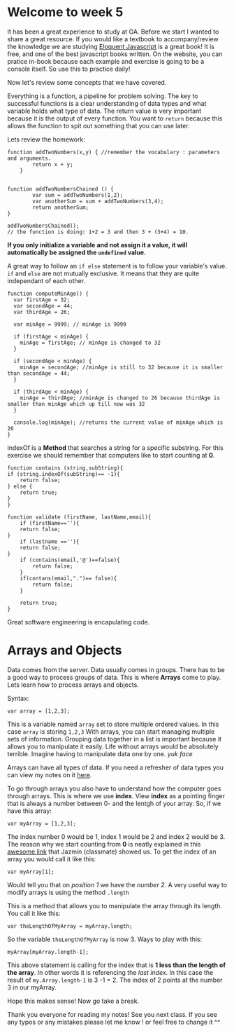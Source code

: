 # Welcome to week 5 
It has been a great experience to study at GA. 
Before we start I wanted to share a great resource. If you would like a textbook to accompany/review the knowledge we are studying [Eloquent Javascript](http://eloquentjavascript.net/) is a great book! It is free, and one of the best javascript books written. On the website, you can pratice in-book because each example and exercise is going to be a console itself. So use this to practice daily! 


Now let's review some concepts that we have covered. 

Everything is a function, a pipeline for problem solving. The key to successful functions is a clear understanding of data types and what variable holds what type of data. The return value is very important because it is the output of every function. You want to `return` because this allows the function to spit out something that you can use later. 

Lets review the homework: 

	function addTwoNumbers(x,y) { //remember the vocabulary : parameters and arguments. 
	  		return x + y;
		}


	function addTwoNumbersChained () {
			var sum = addTwoNumbers(1,2);
			var anotherSum = sum + addTwoNumbers(3,4);
			return anotherSum; 
	}

	addTwoNumbersChained();
	// the function is doing: 1+2 = 3 and then 3 + (3+4) = 10. 


**If you only initialize a variable and not assign it a value, it will automatically be assigned the `undefined` value.** 

A great way to follow an `if else` statement is to follow your variable's value. `if` and `else` are not mutually exclusive. It means that they are quite independant of each other. 

	function computeMinAge() {
	  var firstAge = 32;
	  var secondAge = 44;
	  var thirdAge = 26;

	  var minAge = 9999; // minAge is 9999

	  if (firstAge < minAge) {
	    minAge = firstAge; // minAge is changed to 32
	  }

	  if (secondAge < minAge) {
	    minAge = secondAge; //minAge is still to 32 because it is smaller than secondAge = 44;
	  }

	  if (thirdAge < minAge) {
	    minAge = thirdAge; //minAge is changed to 26 because thirdAge is smaller than minAge which up till now was 32
	  }
	  
	  console.log(minAge); //returns the current value of minAge which is 26
	}

indexOf is a **Method** that searches a string for a specific substring. For this exercise we should remember that computers like to start counting at **0**. 

	function contains (string,subString){
	if (string.indexOf(subString)== -1){
		return false;
	} else {
		return true;
	}
	}

	function validate (firstName, lastName,email){
		if (firstName==''){
		return false;
	}
		if (lastname ==''){
		return false;
	}
		if (contains(email,'@')==false){
			return false;
		}
		if(contans(email,".")== false){
			return false;
		}

		return true; 
	}


Great software engineering is encapulating code. 


# Arrays and Objects 
Data comes from the server. Data usually comes in groups. There has to be a good way to process groups of data. This is where **Arrays** come to play. Lets learn how to process arrays and objects. 

Syntax: 

	var array = [1,2,3];

This is a variable named `array` set to store multiple ordered values. In this case `array` is storing `1,2,3`
With arrays, you can start managing multiple sets of information. Grouping data together in a list is important because it allows you to manipulate it easily. Life without arrays would be absolutely terrible. Imagine having to manipulate data one by one. *yuk face* 

Arrays can have all types of data. If you need a refresher of data types you can view my notes on it [here](https://github.com/esthercuan/programmingNotesJavascript/blob/master/June%2020-2015.mdown).

To go through arrays you also have to understand how the computer goes through arrays. This is where we use **index**. View **index** as a pointing finger that is always a number between 0- and the lentgh of your array. 
So, if we have this array:
	
	var myArray = [1,2,3];

The index number 0 would be 1, index 1 would be 2 and index 2 would be 3. The reason why we start counting from **0** is neatly explained in this [awesome link](http://www.cs.utexas.edu/users/EWD/ewd08xx/EWD831.PDF) that Jazmin (classmate) showed us. To get the index of an array you would call it like this: 

	var myArray[1];

Would tell you that on *position 1* we have the *number 2.* 
A very useful way to modify arrays is using the method `.length`

This is a method that allows you to manipulate the array through its length. You call it like this: 

	var theLengthOfMyArray = myArray.length; 

So the variable `theLengthOfMyArray` is now 3. 
Ways to play with this: 

	myArray[myArray.length-1]; 

This above statement is calling for the index that is **1 less than the length of the array**. In other words it is referencing the *last index*. In this case the result of `my.Array.length-1` is 3 -1 = 2. The index of 2 points at the number 3 in our myArray. 


Hope this makes sense! Now go take a break. 








Thank you everyone for reading my notes! See you next class. If you see any typos or any mistakes please let me know ! or feel free to change it ^^




